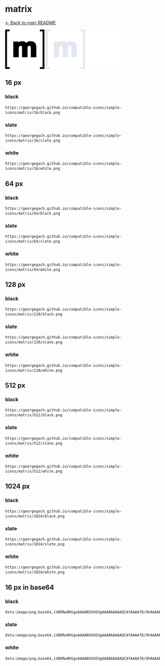 # matrix

[← Back to main README](../../README.md)


<img src="./128/black.png" width="128" alt="matrix black icon" />
<img src="./128/slate.png" width="128" alt="matrix slate icon" />
<img src="./128/white.png" width="128" alt="matrix white icon" />

## 16 px

### black
```
https://georgegach.github.io/compatible-icons/simple-icons/matrix/16/black.png
```

### slate
```
https://georgegach.github.io/compatible-icons/simple-icons/matrix/16/slate.png
```

### white
```
https://georgegach.github.io/compatible-icons/simple-icons/matrix/16/white.png
```

## 64 px

### black
```
https://georgegach.github.io/compatible-icons/simple-icons/matrix/64/black.png
```

### slate
```
https://georgegach.github.io/compatible-icons/simple-icons/matrix/64/slate.png
```

### white
```
https://georgegach.github.io/compatible-icons/simple-icons/matrix/64/white.png
```

## 128 px

### black
```
https://georgegach.github.io/compatible-icons/simple-icons/matrix/128/black.png
```

### slate
```
https://georgegach.github.io/compatible-icons/simple-icons/matrix/128/slate.png
```

### white
```
https://georgegach.github.io/compatible-icons/simple-icons/matrix/128/white.png
```

## 512 px

### black
```
https://georgegach.github.io/compatible-icons/simple-icons/matrix/512/black.png
```

### slate
```
https://georgegach.github.io/compatible-icons/simple-icons/matrix/512/slate.png
```

### white
```
https://georgegach.github.io/compatible-icons/simple-icons/matrix/512/white.png
```

## 1024 px

### black
```
https://georgegach.github.io/compatible-icons/simple-icons/matrix/1024/black.png
```

### slate
```
https://georgegach.github.io/compatible-icons/simple-icons/matrix/1024/slate.png
```

### white
```
https://georgegach.github.io/compatible-icons/simple-icons/matrix/1024/white.png
```

## 16 px in base64

### black
```
data:image/png;base64,iVBORw0KGgoAAAANSUhEUgAAABAAAAAQCAYAAAAf8/9hAAAABmJLR0QA/wD/AP+gvaeTAAAA0ElEQVQ4jc3TPU5CURAF4A+DFDYUREOD2pAQGjfgHnRL7IbCHdCyACjNq4yhgRihQk34Ke5AngQI8hpPcXNnJmd+zp0LX+j6O7rBlZ1B3iC7KEAGhROUd+w6rvCJBr7xinvcYojZsQQvaOESP1hijOtc4icMDo1QRg0rjFBFGx+YRhedPOGQBj08R8VJ3PsRuzk2wgZzLKKTlaTFImKlUzo4Gfs6mEviQSVXcRmxXyhJm9gM+0FS/A3veAx/X3rWO0mTYfiz7XEm/sEqU/A7rwHOKC5omzA0DQAAAABJRU5ErkJggg==
```

### slate
```
data:image/png;base64,iVBORw0KGgoAAAANSUhEUgAAABAAAAAQCAYAAAAf8/9hAAAABmJLR0QA/wD/AP+gvaeTAAABI0lEQVQ4jdWTO0oDYRSFv/vPmIQIPiIJQkwQbMTNaOkOXIfgTmws3IGtC9BSUkiC4pggM4qYhzP3WATBgBKilae7XM4H5z7oJtmol2RnLKhekp11k2xEL8k6i5q/QDrht+ZP/RkQfy1u+6+bQXmVEWmoeCvk8bjZXLm5fUi3I9F+r+h6p1Z7/hEQeXFusOtlllA0ySP33mPWl6ibUS1NSO/66f5WY/3q2wiGYsGGGQK/N2zVxJ5hT2CZsLYXHM+dgcFFLg6EUmEDCxwILgEshMZcgLuGJfcCJMCjvBgLLwAk2VzAIpoBSAAMCfi0aSWk8jRXcGDomgXMbCEEHRVYPVjoTiZrg1B9PsRg/Lbej5dfThxOY9NghvD/TzkIWr99Z0HrA4e/j3XAf8iWAAAAAElFTkSuQmCC
```

### white
```
data:image/png;base64,iVBORw0KGgoAAAANSUhEUgAAABAAAAAQCAYAAAAf8/9hAAAABmJLR0QA/wD/AP+gvaeTAAAA3ElEQVQ4jd3TPUoDQBAF4G8kWthYiGLjTyOIjRfwDnolb5PCG9jmAFpKKhEbg6hVEsE8i2wggpGona+aYWbevje7K8koSdcPkaSbZCRJ/6fDcyT9ld8Oz/Bngs58kmQH63jGLsZVdZvkAHu4qarXhQS4xBFW8YZJkkdszYiTnFXV9SILHWwieMAGjvGEl6biYn5g0Q6ucN6sDFrca7Xt7yzMMMR7UxKMWw61jIKl8ZWCISYtXps7cdJqn1BJ+lV1CElOTDd+h3uctr6e6bXuY1BVN62//w+esr9+5w+v8mc+ws8vfwAAAABJRU5ErkJggg==
```

